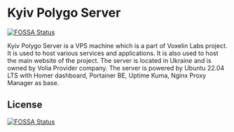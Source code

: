 # Kyiv Polygo Server
[![FOSSA Status](https://app.fossa.com/api/projects/git%2Bgithub.com%2Fvoxelin%2Fkyivpolygo.svg?type=shield)](https://app.fossa.com/projects/git%2Bgithub.com%2Fvoxelin%2Fkyivpolygo?ref=badge_shield)


Kyiv Polygo Server is a VPS machine which is a part of Voxelin Labs project. It is used to host various services and applications. It is also used to host the main website of the project. The server is located in Ukraine and is owned by Volia Provider company. The server is powered by Ubuntu 22.04 LTS with Homer dashboard, Portainer BE, Uptime Kuma, Nginx Proxy Manager as base.


## License
[![FOSSA Status](https://app.fossa.com/api/projects/git%2Bgithub.com%2Fvoxelin%2Fkyivpolygo.svg?type=large)](https://app.fossa.com/projects/git%2Bgithub.com%2Fvoxelin%2Fkyivpolygo?ref=badge_large)